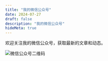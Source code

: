 ```yaml
---
title: "我的微信公众号"
date: 2024-07-27
draft: false
description: "我的微信公众号"
hideMeta: true
---
```


欢迎关注我的微信公众号，获取最新的文章和动态。

![微信公众号二维码](/images/wechat-qrcode.png) 
